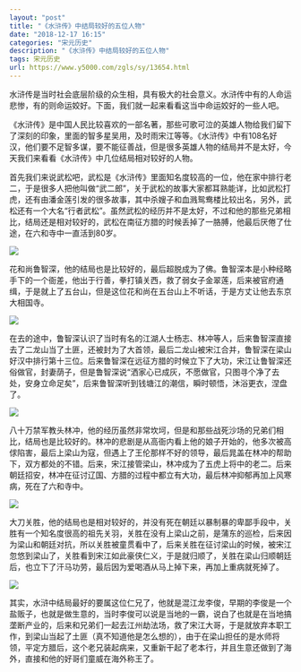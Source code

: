 ```yaml
---
layout: "post"
title: "《水浒传》中结局较好的五位人物"
date: "2018-12-17 16:15"
categories: "宋元历史"
description: "《水浒传》中结局较好的五位人物"
tags: 宋元历史
url: https://www.y5000.com/zgls/sy/13654.html
---
```






水浒传是当时社会底层阶级的众生相，具有极大的社会意义。水浒传中有的人命运悲惨，有的则命运姣好。下面，我们就一起来看看这当中命运姣好的一些人吧。

《水浒传》是中国人民比较喜欢的一部名著，那些可歌可泣的英雄人物给我们留下了深刻的印象，里面的智多星吴用，及时雨宋江等等。《水浒传》中有108名好汉，他们要不足智多谋，要不能征善战，但是很多英雄人物的结局并不是太好，今天我们来看看《水浒传》中几位结局相对较好的人物。

首先我们来说武松吧，武松是《水浒传》里面知名度较高的一位，他在家中排行老二，于是很多人把他叫做“武二郎”，关于武松的故事大家都耳熟能详，比如武松打虎，还有由潘金莲引发的很多故事，其中杀嫂子和血溅鸳鸯楼比较出名，另外，武松还有一个大名“行者武松”。虽然武松的经历并不是太好，不过和他的那些兄弟相比，结局还是相对较好的，武松在南征方腊的时候丢掉了一胳膊，他最后厌倦了仕途，在六和寺中一直活到80岁。

![](https://img.y5000.com/uploads/allimg/170215/1639535444-0.jpg)

花和尚鲁智深，他的结局也是比较好的，最后超脱成为了佛。鲁智深本是小种经略手下的一个衙差，他出于行善，拳打镇关西，救了弱女子金翠莲，后来被官府通缉，于是就上了五台山，但是这位花和尚在五台山上不听话，于是方丈让他去东京大相国寺。

![](https://img.y5000.com/uploads/allimg/170215/1639531G3-1.jpg)

在去的途中，鲁智深认识了当时有名的江湖人士杨志、林冲等人，后来鲁智深直接去了二龙山当了土匪，还被封为了大首领，最后二龙山被宋江合并，鲁智深在梁山好汉中排行第十三位。后来鲁智深在远征方腊的时候立下了大功，宋江让鲁智深还俗做官，封妻荫子，但是鲁智深说“洒家心已成灰，不愿做官，只图寻个净了去处，安身立命足矣”，后来鲁智深听到钱塘江的潮信，瞬时顿悟，沐浴更衣，涅盘了。

![](https://img.y5000.com/uploads/allimg/170215/1639535N5-2.jpg)

八十万禁军教头林冲，他的经历虽然非常坎坷，但是和那些战死沙场的兄弟们相比，结局也是比较好的。林冲的悲剧是从高衙内看上他的娘子开始的，他多次被高俅陷害，最后上梁山为寇，但遇上了王伦那样不好的领导，最后晁盖在林冲的帮助下，双方都处的不错。后来，宋江接管梁山，林冲成为了五虎上将中的老二。后来朝廷招安，林冲在征讨辽国、方腊的过程中都立有大功，最后林冲抑郁再加上风寒病，死在了六和寺中。

![](https://img.y5000.com/uploads/allimg/170215/1639534I3-3.jpg)

大刀关胜，他的结局也是相对较好的，并没有死在朝廷以暴制暴的卑鄙手段中，关胜有一个知名度很高的祖先关羽，关胜在没有上梁山之前，是蒲东的巡检，后来因为梁山和朝廷对抗，所以关胜被童贯看中了，后来关胜在征讨梁山的时候，被宋江忽悠到梁山了，关胜看到宋江如此豪侠仁义，于是就归顺了，关胜在梁山归顺朝廷后，也立下了汗马功劳，最后因为爱喝酒从马上掉下来，再加上重病就死掉了。

![](https://img.y5000.com/uploads/allimg/170215/163953C24-4.jpg)

其实，水浒中结局最好的要属这位仁兄了，他就是混江龙李俊，早期的李俊是一个盐贩子，也就是做生意的，当时李俊可以说是当地的一霸，说白了也就是在当地搞垄断产业的，后来和兄弟们一起去江州劫法场，救了宋江大哥，于是就放弃本职工作，到梁山当起了土匪（真不知道他是怎么想的），由于在梁山担任的是水师将领，平定方腊后，这个老兄装起病来，又重新干起了老本行，并且生意还做到了海外，直接和他的好哥们童威在海外称王了。
